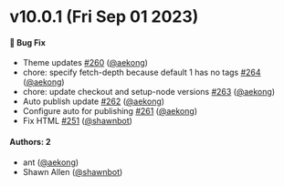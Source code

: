 # v10.0.1 (Fri Sep 01 2023)

#### 🐛 Bug Fix

- Theme updates [#260](https://github.com/SFDigitalServices/formio-sfds/pull/260) ([@aekong](https://github.com/aekong))
- chore: specify fetch-depth because default 1 has no tags [#264](https://github.com/SFDigitalServices/formio-sfds/pull/264) ([@aekong](https://github.com/aekong))
- chore: update checkout and setup-node versions [#263](https://github.com/SFDigitalServices/formio-sfds/pull/263) ([@aekong](https://github.com/aekong))
- Auto publish update [#262](https://github.com/SFDigitalServices/formio-sfds/pull/262) ([@aekong](https://github.com/aekong))
- Configure auto for publishing [#261](https://github.com/SFDigitalServices/formio-sfds/pull/261) ([@aekong](https://github.com/aekong))
- Fix <sfgov-icon> HTML [#251](https://github.com/SFDigitalServices/formio-sfds/pull/251) ([@shawnbot](https://github.com/shawnbot))

#### Authors: 2

- ant ([@aekong](https://github.com/aekong))
- Shawn Allen ([@shawnbot](https://github.com/shawnbot))
